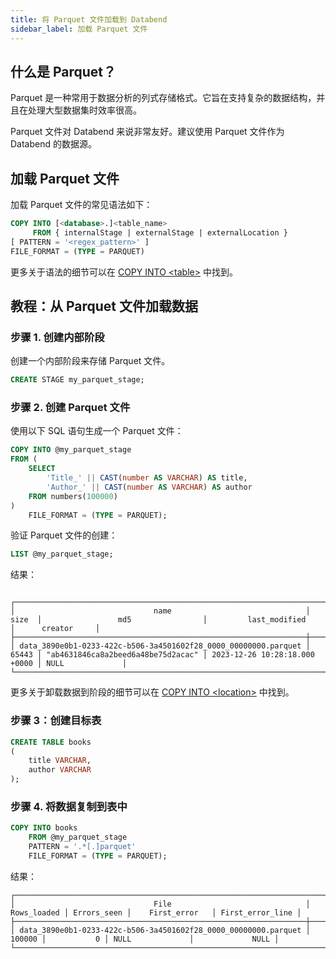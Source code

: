 ```yaml
---
title: 将 Parquet 文件加载到 Databend
sidebar_label: 加载 Parquet 文件
---
```


## 什么是 Parquet？

Parquet 是一种常用于数据分析的列式存储格式。它旨在支持复杂的数据结构，并且在处理大型数据集时效率很高。

Parquet 文件对 Databend 来说非常友好。建议使用 Parquet 文件作为 Databend 的数据源。

## 加载 Parquet 文件

加载 Parquet 文件的常见语法如下：

```sql
COPY INTO [<database>.]<table_name>
     FROM { internalStage | externalStage | externalLocation }
[ PATTERN = '<regex_pattern>' ]
FILE_FORMAT = (TYPE = PARQUET)
```

更多关于语法的细节可以在 [COPY INTO <table\>](/sql/sql-commands/dml/dml-copy-into-table) 中找到。

## 教程：从 Parquet 文件加载数据

### 步骤 1. 创建内部阶段

创建一个内部阶段来存储 Parquet 文件。
```sql
CREATE STAGE my_parquet_stage;
```

### 步骤 2. 创建 Parquet 文件

使用以下 SQL 语句生成一个 Parquet 文件：
```sql
COPY INTO @my_parquet_stage 
FROM (
    SELECT 
        'Title_' || CAST(number AS VARCHAR) AS title,
        'Author_' || CAST(number AS VARCHAR) AS author
    FROM numbers(100000)
)
    FILE_FORMAT = (TYPE = PARQUET);
```

验证 Parquet 文件的创建：
```sql
LIST @my_parquet_stage;
```

结果：
```text

┌──────────────────────────────────────────────────────────────────────────────────────────────────────────────────────────────────────────────────────────────────┐
│                               name                              │  size  │                 md5                │         last_modified         │      creator     │
├─────────────────────────────────────────────────────────────────┼────────┼────────────────────────────────────┼───────────────────────────────┼──────────────────┤
│ data_3890e0b1-0233-422c-b506-3a4501602f28_0000_00000000.parquet │  65443 │ "ab4631846ca8a2beed6a48be75d2acac" │ 2023-12-26 10:28:18.000 +0000 │ NULL             │
└──────────────────────────────────────────────────────────────────────────────────────────────────────────────────────────────────────────────────────────────────┘
```

更多关于卸载数据到阶段的细节可以在 [COPY INTO <location\>](/sql/sql-commands/dml/dml-copy-into-location) 中找到。


### 步骤 3：创建目标表

```sql
CREATE TABLE books
(
    title VARCHAR,
    author VARCHAR
);
```

### 步骤 4. 将数据复制到表中

```sql
COPY INTO books
    FROM @my_parquet_stage
    PATTERN = '.*[.]parquet'
    FILE_FORMAT = (TYPE = PARQUET); 
```

结果：
```text
┌───────────────────────────────────────────────────────────────────────────────────────────────────────────────────────────────────┐
│                               File                              │ Rows_loaded │ Errors_seen │    First_error   │ First_error_line │
├─────────────────────────────────────────────────────────────────┼─────────────┼─────────────┼──────────────────┼──────────────────┤
│ data_3890e0b1-0233-422c-b506-3a4501602f28_0000_00000000.parquet │      100000 │           0 │ NULL             │             NULL │
└───────────────────────────────────────────────────────────────────────────────────────────────────────────────────────────────────┘
```
